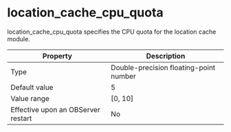 location_cache_cpu_quota
=============================================

location_cache_cpu_quota specifies the CPU quota for the location cache module.


| **Property** | **Description** |
|------------------|-----------|
| Type | Double-precision floating-point number |
| Default value | 5 |
| Value range | \[0, 10\] |
| Effective upon an OBServer restart | No |


